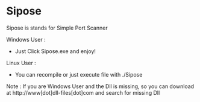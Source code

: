 Sipose
======

Sipose is stands for Simple Port Scanner

Windows User : 

- Just Click Sipose.exe and enjoy!

Linux User : 
- You can recompile or just execute file with ./Sipose

Note : 
If you are Windows User and the Dll is missing,
so you can download at http://www[dot]dll-files[dot]com and search for missing Dll


